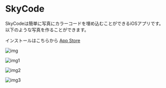 # SkyCode

SkyCodeは簡単に写真にカラーコードを埋め込むことができるiOSアプリです。
以下のような写真を作ることができます。

インストールはこちらから
[App Store](https://apps.apple.com/jp/app/skycode/id1512663141)

![img](https://lh3.googleusercontent.com/WSXg4fGg48oxcyqaT81Jk_Zy9RcqjueOzTpdKdTZYslUtbTnMx_1wePonwWWtiHhfv97cZ1FbuYqA6tiGpAZZGVAAvU4w3-SMLoUrpZiIl32AlPSkxXFxbvtJeSaOUEt0xcuReVel8ejlS_uBfYkT7bRsd9dBKn3gC9y7KGj9DBMC9VgVncdRd7SiX7V4MnDxG2-ZKOpY7y00xzDaAcE5qoG7bNhEd7Pz3FWJHU9ArCSoy5__rwwjw896HPlVEVbIN0A6HRC3xDLT0r5iiBL5itQeDSGAnn3x-w-F9Ez8Y5E72a-vBCAG6jLsW3YjUzqPKDHGfu2ZyHVfTvrzgT809YWvADYJ1RVolmrKjqu93nlObNF4c7q3J-lugavo_dxznyc8XZxR1MYUKj7vcXG_hCQ1XK8wGV6Xp4lZKFVyGgwfXMAueJwPbEPfwAHO3nq8heZ50D5WnwSlhtkLS9Lp3HFJApA7JIEY3fAKzGbkVq4pD8ZcfuYznwQ4QltAtRM-_tobjdwOYO-0Dz0Lvo01pspVIiQsJP39au43pgPGr59hHXGa8_X4dYoeLZXKv4MAd5V-3V98GQSmvRinPB3rzLXr2GbkA--bBTAwG5I5Cy-dnIqLnGnIzihFQy6aGo3rcg06vG2kJK-mRuZDMNeDERBfPOFwApbYlyrysJR7rW9_E4gFY4P0QxVuugVTKA=w485-h324-no?authuser=0)

![img1](https://lh3.googleusercontent.com/RxzcdvJckqNKcan-MlgFccUv9tapwQ7pCr_tnfvGP1GR-GTDIm9boVdzTb2JZBcRDimnUeR9j7sX4tj2ttZlLpSOxl4Xja3OXHf8OMRH6oSmP8KBdYds_w0w7PJRwUMKIwdsylNZZukSGD_fx7C1vR1mFluYQbjif6keKnmpsQn8Br4dnz0c8uTQawlz5uMwkQPWPHLlTZ-hqzpdIgN7Vx2AELhlnLlnMj6AmOMp2LXO_x_wPhmOnM-7qBglCKCStn0S06wKYZp7t8E5PXBSbjyczHwZ3vQ0eOqdNnekcEEI1ZQWKIBRxmOr8tJq8GDz3EiqyxEJvas0GdOZQKv7XyAuTLik4GACB3zS_u4mJC9UmtwYDs1nZlJ47Fpv-LkxIXsuNN0wdr70_D4Gn4uTX2l7WCZiNkhjy3BqneU5TuY8-IYry_pTy7aiK6TFRB57VSj0sJQLOT2Y6ZVfMYbjDaPWgPoaYlLrJZ9YftHQPz7FdLkOkx0IwC8G1ho4xHZHmagiau4-q-fRI3WGtP4RXaRldmb2M-neaJFLWxFvsDEHb0XkOQD38ahWSukJs12LINSUj0YD6Y94un37-5ZkJh2m_rhDk5rxytSIruu8T9Wi_WYklVICT6iR2DrVR2Sc07owKM85RyMLblcdEYJpswfRzXk4yAytgjQDn0Uerbk2BOJj1VamH5BI5gOWxr4=w485-h324-no?authuser=0)

![img2](https://lh3.googleusercontent.com/Jae78IOTkuVuhYhf4xf7g4njwV4kSqLmIiCM2B1Z7TQQLhTc4TwrdPKIMTL1eCYOkD1lNdEZ2t4O-wwzI1WFGsv-7JbMy5JX17B1tD91wCyRChy8atMlX7jU46v3jL4wzgAbtAsA4mf08GQhZn1YWcKwIVtNtylBjHpWMJzMz-qCrnhK10G-PX6OGAie956xPHh9LfINMiSaXZD3vEZYQojIfCpOLLYo6w5fxdJrf3xPp_GZjypCKSQiBwoC1inWlnn7gfc7ZSXjarS360mfLQA3AJj5UdcRKEtAsLaxFu7HM2QveAGF3MXovU86R6-PoRuNFHiyILPF9VDCPs_0m00f1LS64pqd5fjQxTnJvfuPefk95MXUo4pOfN0hVS9VLnxxmhq-3cVRs3mpC3_luGPZVb2yoCdykpyzcUKMVFcqV1jDQgAIGcnNKcoxmq4FQ1LMp1xYNtDjGyNRj0vWgBaah6BCfv5j96vtzsVCnt_RM2toE8lxxZb4UcTi1XEPePcoyIu9qTmW6zgqDmj0-eSGyTT2OdOKqhZVpCtHXzp5JCPmzWmmCfsBWl0gC4g7jTZdtlveC4CUkmsHlSlzzR4TioK2u9dJSJA2cci8ZmWpGjt08rTxWKoNpgNC3h3gnA5J8MlBywW2iEwMDwk25gi438eqtMGTI8kUi5lfleFeIKD1bRrJMyHZUroXN8o=w485-h324-no?authuser=0)

![img3](https://lh3.googleusercontent.com/w54niMP_mFeL1Kd79HePOU3cO6-nRcvKAr0YlPeODn-s4hR46MzQPA5wrwszBQJ6Mq-1loENk_ndlgZZBjyP4uvFBreaH5lSogy9AuE2jNaDtCVbZo58axTatgMBmMVb-4kRLdTSRdORrq_8HtR9jsESnH-0lRe0KT8q0nvrvWZOcpLDpsAMAXBhT8kLc3pm3c_yK9eucfDb2zTxqeZXzv3H9eemIZ943jiBh33-dvv-29wv4I53ckgIhIJ7vgqYssI5mshyW3G79lecGLxYBurajL5Ren2MK43BjkRxq8X15wVKz3MSsMeJXD6cMC35gBuZA3g-OB7ixDpA9Kf0mcHI3HpQT5Gxvsy9V_KgNzH0MkUFOTYTSNl2QjtLvRuHsm3qpbaQXeO0IWlwaIQspnKJuYzPohXpWSTQSAIdXh0DKgkA_DUhf7ulGu3Jb-D1grCtndVwOS3BwPHRXYlQcn6ZN61SSixREaSuiSl2IQg5j6yqStjGTKGTnrANIfQUL8IM1SklyGDjXZGIMibgL2Xm2jrAOtnCx3hmepJ6aqUjT_HpKMGMsytd0-yFPsjcCP39iAUMef0VGltww8eiYESTe_R-zre8siE8AN8gN5m4T3XNmDhSWAAVjHeO9Mz15PF4BBUiqKZ_sM0Stxxfv1P68qS7ezQ95sbbu1PQjTth85heud2uLGp5BTcywKo=w485-h324-no?authuser=0)